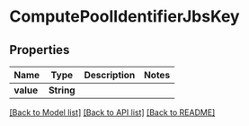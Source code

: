 # ComputePoolIdentifierJbsKey

## Properties

Name | Type | Description | Notes
------------ | ------------- | ------------- | -------------
**value** | **String** |  | 

[[Back to Model list]](../README.md#documentation-for-models) [[Back to API list]](../README.md#documentation-for-api-endpoints) [[Back to README]](../README.md)


